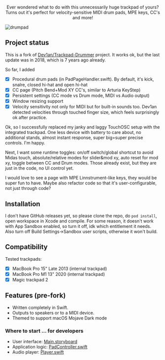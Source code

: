 <p align=center>Ever wondered what to do with this unnecessarily huge trackpad of yours?<br/> Turns out it's perfect for velocity-sensitive MIDI drum pads, MPE keys, CC's and more!</p>

![drumpad](Art/drumpad.gif)

## Project status
This is a fork of [Dev1an/Trackpad-Drummer](https://github.com/Dev1an/Trackpad-Drummer) project. It works ok, but the last update was in 2018, which is 7 years ago already.

So far, I added
- [x] Procedural drum pads (in PadPageHandler.swift). By default, it's kick, snalre, closed hi-hat and open hi-hat
- [x] CC page (Pitch Bend+Mod XY CC's, similar to Arturia KeyStep)
- [x] Persistent settings (CC mode vs Drum mode, MIDI vs Audio output)
- [x] Window resizing support
- [x] Velocity sensitivity not only for MIDI but for built-in sounds too. Dev1an detected velocities through touched finger size, which feels surprisingly ok after practice.

Ok, so I successfully replaced my janky and laggy TouchOSC setup with the integrated trackpad. One less device with battery to care about, no additional stands, almost instant response, super big=super precise controls. I'm happy.

Next, I want some runtime toggles: on/off switch/global shortcut to avoid Midas touch, absolute/relative modes for slider&mod xy, auto reset for mod xy, toggle between CC and Drum modes. Those already exist, but they are just in the code, no UI control yet.

I would love to see a page with MPE Linnstrument-like keys, they would be super fun to have. Maybe also refactor code so that it's user-configurable, not just through code?

## Installation
I don't have GitHub releases yet, so please clone the repo, do `pod install`, open workspace in Xcode and compile. For some reason, it doesn't work with App Sandbox enabled, so turn it off, idk which entitlement it needs. Also turn off Build Settings->Sandbox user scripts, otherwise it won't build.

## Compatibility

Tested trackpads:
- [x] MacBook Pro 15" Late 2013 (internal trackpad)
- [x] MacBook Pro M1 13" 2020 (internal trackpad)
- [x] Magic trackpad 2

## Features (pre-fork)
- Written completely in Swift.
- Outputs to speakers or to a MIDI device. 
- Themed to support macOS Mojave Dark mode

### Where to start ... for developers
- User interface: [Main.storyboard](Magic%20Drumpad/Base.lproj/Main.storyboard)
- Application logic: [PadController.swift](Magic%20Drumpad/PadController.swift)
- Audio player: [Player.swift](Magic%20Drumpad/Player.swift)
